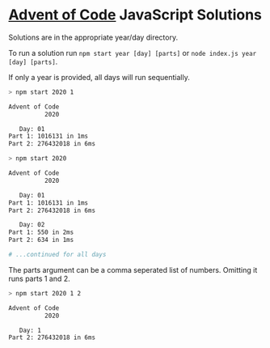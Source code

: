 # [Advent of Code](https://adventofcode.com/) JavaScript Solutions

Solutions are in the appropriate year/day directory.

To run a solution run `npm start year [day] [parts]` or `node index.js year [day] [parts]`.

If only a year is provided, all days will run sequentially.

```sh
> npm start 2020 1

Advent of Code
          2020

   Day: 01
Part 1: 1016131 in 1ms
Part 2: 276432018 in 6ms

```

```sh
> npm start 2020

Advent of Code
          2020

   Day: 01
Part 1: 1016131 in 1ms
Part 2: 276432018 in 6ms

   Day: 02
Part 1: 550 in 2ms
Part 2: 634 in 1ms

# ...continued for all days

```

The parts argument can be a comma seperated list of numbers. Omitting it runs parts 1 and 2.

```sh
> npm start 2020 1 2

Advent of Code
          2020

   Day: 1
Part 2: 276432018 in 6ms

```
